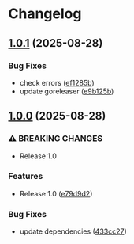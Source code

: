 # Changelog

## [1.0.1](https://github.com/Jmainguy/certificatedownloader/compare/v1.0.0...v1.0.1) (2025-08-28)


### Bug Fixes

* check errors ([ef1285b](https://github.com/Jmainguy/certificatedownloader/commit/ef1285bad3295f024c57ab2a0fda44776b277171))
* update goreleaser ([e9b125b](https://github.com/Jmainguy/certificatedownloader/commit/e9b125b062f4e7be26c9941b01c8a67e933763d6))

## [1.0.0](https://github.com/Jmainguy/certificatedownloader/compare/v0.2.0...v1.0.0) (2025-08-28)


### ⚠ BREAKING CHANGES

* Release 1.0

### Features

* Release 1.0 ([e79d9d2](https://github.com/Jmainguy/certificatedownloader/commit/e79d9d28ea89bdc3ac9c52a4e3bc41420577fb5b))


### Bug Fixes

* update dependencies ([433cc27](https://github.com/Jmainguy/certificatedownloader/commit/433cc2790cd8520e9e35827ea861af60e544c733))
